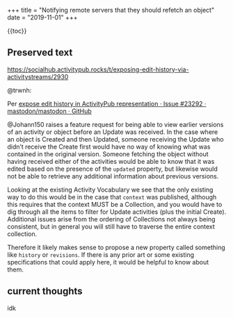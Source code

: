 +++
title = "Notifying remote servers that they should refetch an object"
date = "2019-11-01"
+++

{{toc}}

## Preserved text

<https://socialhub.activitypub.rocks/t/exposing-edit-history-via-activitystreams/2930>

@trwnh:

Per [expose edit history in ActivityPub representation · Issue #23292 · mastodon/mastodon · GitHub ](https://github.com/mastodon/mastodon/issues/23292)

@Johann150 raises a feature request for being able to view earlier versions of an activity or object before an Update was received. In the case where an object is Created and then Updated, someone receiving the Update who didn’t receive the Create first would have no way of knowing what was contained in the original version. Someone fetching the object without having received either of the activities would be able to know that it was edited based on the presence of the `updated` property, but likewise would not be able to retrieve any additional information about previous versions.

Looking at the existing Activity Vocabulary we see that the only existing way to do this would be in the case that `context` was published, although this requires that the context MUST be a Collection, and you would have to dig through all the items to filter for Update activities (plus the initial Create). Additional issues arise from the ordering of Collections not always being consistent, but in general you will still have to traverse the entire context collection.

Therefore it likely makes sense to propose a new property called something like `history` or `revisions`. If there is any prior art or some existing specifications that could apply here, it would be helpful to know about them.

## current thoughts

idk